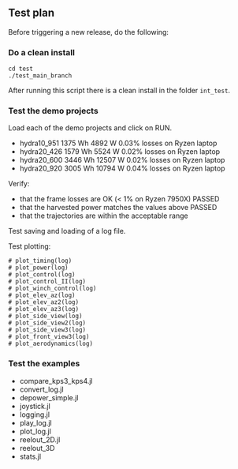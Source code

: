## Test plan

Before triggering a new release, do the following:

### Do a clean install
```
cd test
./test_main_branch
```
After running this script there is a clean install in the folder `int_test`.

### Test the demo projects
Load each of the demo projects and click on RUN.
- hydra10_951 1375 Wh  4892 W 0.03% losses on Ryzen laptop
- hydra20_426 1579 Wh  5524 W 0.02% losses on Ryzen laptop
- hydra20_600 3446 Wh 12507 W 0.02% losses on Ryzen laptop
- hydra20_920 3005 Wh 10794 W 0.04% losses on Ryzen laptop

Verify:
- that the frame losses are OK (< 1% on Ryzen 7950X) PASSED
- that the harvested power matches the values above  PASSED
- that the trajectories are within the acceptable range

Test saving and loading of a log file.

Test plotting:
```
# plot_timing(log)
# plot_power(log)
# plot_control(log)
# plot_control_II(log)
# plot_winch_control(log)
# plot_elev_az(log)
# plot_elev_az2(log)
# plot_elev_az3(log)
# plot_side_view(log)
# plot_side_view2(log)
# plot_side_view3(log)
# plot_front_view3(log)
# plot_aerodynamics(log)
```

### Test the examples
- compare_kps3_kps4.jl
- convert_log.jl
- depower_simple.jl
- joystick.jl
- logging.jl
- play_log.jl
- plot_log.jl
- reelout_2D.jl
- reelout_3D
- stats.jl

